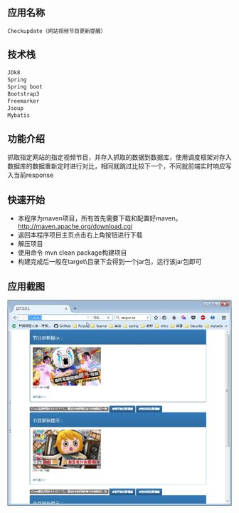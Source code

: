 ## 应用名称
	Checkupdate（网站视频节目更新提醒）

## 技术栈	
	JDk8
	Spring
	Spring boot
	Bootstrap3
	Freemarker
	Jsoup
	Mybatis
	
## 功能介绍
抓取指定网站的指定视频节目，并存入抓取的数据到数据库，使用调度框架对存入数据库的数据重新定时进行对比，相同就跳过比较下一个，不同就前端实时响应写入当前response

## 快速开始
* 本程序为maven项目，所有首先需要下载和配置好maven。http://maven.apache.org/download.cgi
* 返回本程序项目主页点击右上角按钮进行下载
* 解压项目
* 使用命令 mvn clean package构建项目
* 构建完成后一般在target\目录下会得到一个jar包，运行该jar包即可

## 应用截图
![图1](screenshot/001.jpg)
